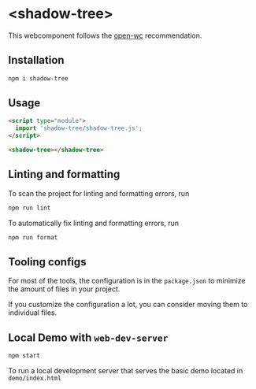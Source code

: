 # \<shadow-tree>

This webcomponent follows the [open-wc](https://github.com/open-wc/open-wc) recommendation.

## Installation

```bash
npm i shadow-tree
```

## Usage

```html
<script type="module">
  import 'shadow-tree/shadow-tree.js';
</script>

<shadow-tree></shadow-tree>
```

## Linting and formatting

To scan the project for linting and formatting errors, run

```bash
npm run lint
```

To automatically fix linting and formatting errors, run

```bash
npm run format
```


## Tooling configs

For most of the tools, the configuration is in the `package.json` to minimize the amount of files in your project.

If you customize the configuration a lot, you can consider moving them to individual files.

## Local Demo with `web-dev-server`

```bash
npm start
```

To run a local development server that serves the basic demo located in `demo/index.html`
